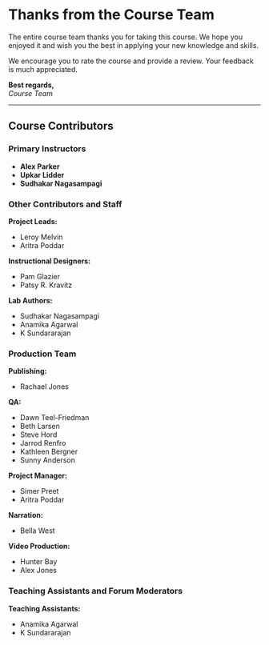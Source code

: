 # Thanks from the Course Team

The entire course team thanks you for taking this course. We hope you enjoyed it and wish you the best in applying your new knowledge and skills. 

We encourage you to rate the course and provide a review. Your feedback is much appreciated. 

**Best regards,**  
*Course Team*

---

## Course Contributors

### Primary Instructors
- **Alex Parker**  
- **Upkar Lidder**  
- **Sudhakar Nagasampagi**  

### Other Contributors and Staff  
**Project Leads:**  
- Leroy Melvin  
- Aritra Poddar  

**Instructional Designers:**  
- Pam Glazier  
- Patsy R. Kravitz  

**Lab Authors:**  
- Sudhakar Nagasampagi  
- Anamika Agarwal  
- K Sundararajan  

### Production Team  
**Publishing:**  
- Rachael Jones  

**QA:**  
- Dawn Teel-Friedman  
- Beth Larsen  
- Steve Hord  
- Jarrod Renfro  
- Kathleen Bergner  
- Sunny Anderson  

**Project Manager:**  
- Simer Preet  
- Aritra Poddar  

**Narration:**  
- Bella West  

**Video Production:**  
- Hunter Bay  
- Alex Jones  

### Teaching Assistants and Forum Moderators  
**Teaching Assistants:**  
- Anamika Agarwal  
- K Sundararajan  
